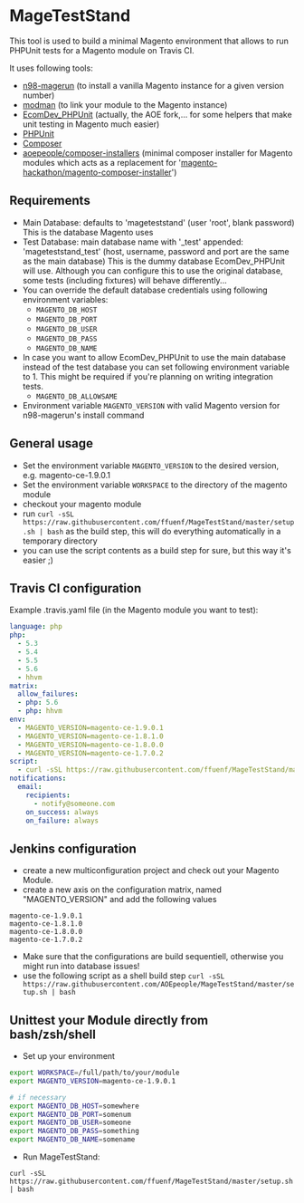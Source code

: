 # MageTestStand

This tool is used to build a minimal Magento environment that allows to run PHPUnit tests for a Magento module on Travis CI.

It uses following tools:
- [n98-magerun](https://github.com/netz98/n98-magerun) (to install a vanilla Magento instance for a given version number)
- [modman](https://github.com/colinmollenhour/modman) (to link your module to the Magento instance)
- [EcomDev_PHPUnit](https://github.com/AOEpeople/EcomDev_PHPUnit) (actually, the AOE fork,... for some helpers that make unit testing in Magento much easier)
- [PHPUnit](https://phpunit.de/)
- [Composer](https://getcomposer.org/)
- [aoepeople/composer-installers](https://github.com/AOEpeople/composer-installers) (minimal composer installer for Magento modules which acts as a replacement for '[magento-hackathon/magento-composer-installer](https://github.com/magento-hackathon/magento-composer-installer)')

## Requirements

- Main Database: defaults to 'mageteststand' (user 'root', blank password) This is the database Magento uses
- Test Database: main database name with '_test' appended: 'mageteststand_test' (host, username, password and port are the same as the main database) This is the dummy database EcomDev_PHPUnit will use. Although you can configure this to use the original database, some tests (including fixtures) will behave differently...
- You can override the default database credentials using following environment variables:
  - `MAGENTO_DB_HOST`
  - `MAGENTO_DB_PORT`
  - `MAGENTO_DB_USER`
  - `MAGENTO_DB_PASS`
  - `MAGENTO_DB_NAME`
- In case you want to allow EcomDev_PHPUnit to use the main database instead of the test database you can set following environment variable to 1. This might be required if you're planning on writing integration tests.
  - `MAGENTO_DB_ALLOWSAME`
- Environment variable `MAGENTO_VERSION` with valid Magento version for n98-magerun's install command

## General usage

- Set the environment variable `MAGENTO_VERSION` to the desired version, e.g. magento-ce-1.9.0.1
- Set the environment variable `WORKSPACE` to the directory of the magento module
- checkout your magento module
- run `curl -sSL https://raw.githubusercontent.com/ffuenf/MageTestStand/master/setup.sh | bash` as the build step, this will do everything automatically in a temporary directory
- you can use the script contents as a build step for sure, but this way it's easier ;)

## Travis CI configuration

Example .travis.yaml file (in the Magento module you want to test):

```yml
language: php
php:
  - 5.3
  - 5.4
  - 5.5
  - 5.6
  - hhvm
matrix:
  allow_failures:
  - php: 5.6
  - php: hhvm
env:
  - MAGENTO_VERSION=magento-ce-1.9.0.1
  - MAGENTO_VERSION=magento-ce-1.8.1.0
  - MAGENTO_VERSION=magento-ce-1.8.0.0
  - MAGENTO_VERSION=magento-ce-1.7.0.2
script:
  - curl -sSL https://raw.githubusercontent.com/ffuenf/MageTestStand/master/setup.sh | bash
notifications:
  email:
    recipients:
      - notify@someone.com
    on_success: always
    on_failure: always
```

## Jenkins configuration

- create a new multiconfiguration project and check out your Magento Module.
- create a new axis on the configuration matrix, named "MAGENTO_VERSION" and add the following values

```
magento-ce-1.9.0.1
magento-ce-1.8.1.0
magento-ce-1.8.0.0
magento-ce-1.7.0.2
```

- Make sure that the configurations are build sequentiell, otherwise you might run into database issues!
- use the following script as a shell build step `curl -sSL https://raw.githubusercontent.com/AOEpeople/MageTestStand/master/setup.sh | bash`

## Unittest your Module directly from bash/zsh/shell
- Set up your environment
```bash
export WORKSPACE=/full/path/to/your/module
export MAGENTO_VERSION=magento-ce-1.9.0.1

# if necessary
export MAGENTO_DB_HOST=somewhere
export MAGENTO_DB_PORT=somenum
export MAGENTO_DB_USER=someone
export MAGENTO_DB_PASS=something
export MAGENTO_DB_NAME=somename
```

- Run MageTestStand:
```
curl -sSL https://raw.githubusercontent.com/ffuenf/MageTestStand/master/setup.sh | bash
```
